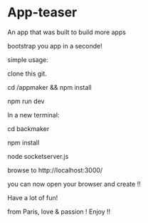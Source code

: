 # App-teaser
An app that was built to build more apps

bootstrap you app in a seconde!

simple usage:

clone this git.

cd /appmaker && npm install

npm run dev 

In a new terminal:

cd backmaker

npm install

node socketserver.js

browse to http://localhost:3000/

you can now open your browser and create !!

Have a lot of fun!

from Paris, love & passion ! Enjoy !!
